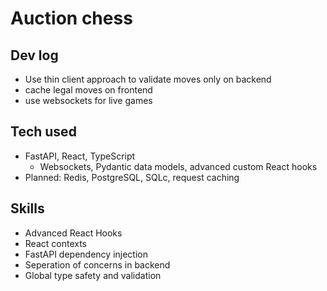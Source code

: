 # Auction chess

## Dev log
- Use thin client approach to validate moves only on backend
- cache legal moves on frontend
- use websockets for live games

## Tech used
- FastAPI, React, TypeScript
  - Websockets, Pydantic data models, advanced custom React hooks
- Planned: Redis, PostgreSQL, SQLc, request caching

## Skills
- Advanced React Hooks
- React contexts
- FastAPI dependency injection
- Seperation of concerns in backend
- Global type safety and validation 